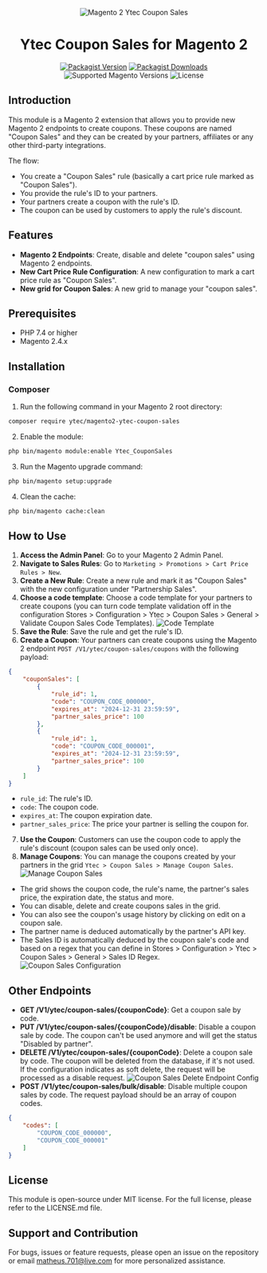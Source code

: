 <div align="center">

![Magento 2 Ytec Coupon Sales](https://i.imgur.com/d8QEHRb.png)
# Ytec Coupon Sales for Magento 2

</div>

<div align="center">

[![Packagist Version](https://img.shields.io/packagist/v/ytec/magento2-ytec-coupon-sales?logo=packagist&style=for-the-badge)](https://packagist.org/packages/ytec/magento2-ytec-coupon-sales)
[![Packagist Downloads](https://img.shields.io/packagist/dt/ytec/magento2-ytec-coupon-sales.svg?logo=composer&style=for-the-badge)](https://packagist.org/packages/ytec/magento2-ytec-coupon-sales/stats)
![Supported Magento Versions](https://img.shields.io/badge/magento-%202.4.x-brightgreen.svg?logo=magento&longCache=true&style=for-the-badge)
![License](https://img.shields.io/badge/license-MIT-green?color=%23234&style=for-the-badge)

</div>

## Introduction

This module is a Magento 2 extension that allows you to provide new Magento 2 endpoints to create coupons.
These coupons are named "Coupon Sales" and they can be created by your partners, affiliates or any other third-party integrations.

The flow:
 - You create a "Coupon Sales" rule (basically a cart price rule marked as "Coupon Sales").
 - You provide the rule's ID to your partners.
 - Your partners create a coupon with the rule's ID.
 - The coupon can be used by customers to apply the rule's discount.

## Features

- **Magento 2 Endpoints**: Create, disable and delete "coupon sales" using Magento 2 endpoints.
- **New Cart Price Rule Configuration**: A new configuration to mark a cart price rule as "Coupon Sales".
- **New grid for Coupon Sales**: A new grid to manage your "coupon sales".

## Prerequisites

- PHP 7.4 or higher
- Magento 2.4.x

## Installation

### Composer

1. Run the following command in your Magento 2 root directory:

```bash
composer require ytec/magento2-ytec-coupon-sales
```

2. Enable the module:

```bash
php bin/magento module:enable Ytec_CouponSales
```

3. Run the Magento upgrade command:

```bash
php bin/magento setup:upgrade
```

4. Clean the cache:

```bash
php bin/magento cache:clean
```

## How to Use

1. **Access the Admin Panel**: Go to your Magento 2 Admin Panel.
2. **Navigate to Sales Rules**: Go to `Marketing > Promotions > Cart Price Rules > New`.
3. **Create a New Rule**: Create a new rule and mark it as "Coupon Sales" with the new configuration under "Partnership Sales".
4. **Choose a code template**: Choose a code template for your partners to create coupons (you can turn code template validation off in the configuration Stores > Configuration > Ytec > Coupon Sales > General > Validate Coupon Sales Code Templates).
![Code Template](https://i.imgur.com/Oh5ZQvh.png)
5. **Save the Rule**: Save the rule and get the rule's ID.
6. **Create a Coupon**: Your partners can create coupons using the Magento 2 endpoint `POST /V1/ytec/coupon-sales/coupons` with the following payload:
```json
{
    "couponSales": [
        {
            "rule_id": 1,
            "code": "COUPON_CODE_000000", 
            "expires_at": "2024-12-31 23:59:59", 
            "partner_sales_price": 100
        },
        {
            "rule_id": 1,
            "code": "COUPON_CODE_000001", 
            "expires_at": "2024-12-31 23:59:59", 
            "partner_sales_price": 100
        }
    ]
}
```
- `rule_id`: The rule's ID.
- `code`: The coupon code.
- `expires_at`: The coupon expiration date.
- `partner_sales_price`: The price your partner is selling the coupon for.

7. **Use the Coupon**: Customers can use the coupon code to apply the rule's discount (coupon sales can be used only once).
8. **Manage Coupons**: You can manage the coupons created by your partners in the grid `Ytec > Coupon Sales > Manage Coupon Sales`.
![Manage Coupon Sales](https://i.imgur.com/YdUktLn.png)
- The grid shows the coupon code, the rule's name, the partner's sales price, the expiration date, the status and more.
- You can disable, delete and create coupons sales in the grid.
- You can also see the coupon's usage history by clicking on edit on a coupon sale.
- The partner name is deduced automatically by the partner's API key.
- The Sales ID is automatically deduced by the coupon sale's code and based on a regex that you can define in Stores > Configuration > Ytec > Coupon Sales > General > Sales ID Regex.
![Coupon Sales Configuration](https://i.imgur.com/H2WkSTH.png)


## Other Endpoints

- **GET /V1/ytec/coupon-sales/{couponCode}**: Get a coupon sale by code.
- **PUT /V1/ytec/coupon-sales/{couponCode}/disable**: Disable a coupon sale by code. The coupon can't be used anymore and will get the status "Disabled by partner".
- **DELETE /V1/ytec/coupon-sales/{couponCode}**: Delete a coupon sale by code. The coupon will be deleted from the database, if it's not used. If the configuration indicates as soft delete, the request will be processed as a disable request.
![Coupon Sales Delete Endpoint Config](https://i.imgur.com/dcLRaUp.png)
- **POST /V1/ytec/coupon-sales/bulk/disable**: Disable multiple coupon sales by code. The request payload should be an array of coupon codes.
```json
{
    "codes": [
        "COUPON_CODE_000000",
        "COUPON_CODE_000001"
    ]
}
```

## License

This module is open-source under MIT license. For the full license, please refer to the LICENSE.md file.

## Support and Contribution

For bugs, issues or feature requests, please open an issue on the repository or email matheus.701@live.com for more personalized assistance.


